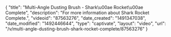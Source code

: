{
    "title": "Multi-Angle Dusting Brush - Shark\u00ae Rocket\u00ae Complete",
    "description": "For more information about Shark Rocket Complete.",
    "videoid": "87563276",
    "date_created": "1491347038",
    "date_modified": "1492446644",
    "type": "captivate",
    "layout": "video",
    "url": "\/v\/multi-angle-dusting-brush-shark-rocket-complete\/87563276"
}